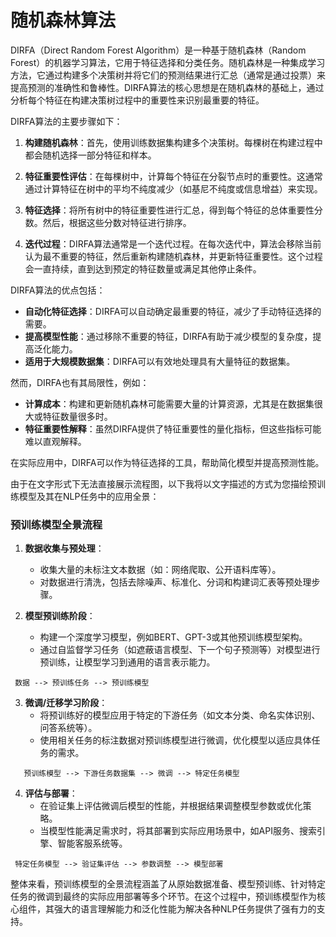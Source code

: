 # 随机森林算法
DIRFA（Direct Random Forest Algorithm）是一种基于随机森林（Random Forest）的机器学习算法，它用于特征选择和分类任务。随机森林是一种集成学习方法，它通过构建多个决策树并将它们的预测结果进行汇总（通常是通过投票）来提高预测的准确性和鲁棒性。DIRFA算法的核心思想是在随机森林的基础上，通过分析每个特征在构建决策树过程中的重要性来识别最重要的特征。

DIRFA算法的主要步骤如下：

1. **构建随机森林**：首先，使用训练数据集构建多个决策树。每棵树在构建过程中都会随机选择一部分特征和样本。
    
2. **特征重要性评估**：在每棵树中，计算每个特征在分裂节点时的重要性。这通常通过计算特征在树中的平均不纯度减少（如基尼不纯度或信息增益）来实现。
    
3. **特征选择**：将所有树中的特征重要性进行汇总，得到每个特征的总体重要性分数。然后，根据这些分数对特征进行排序。
    
4. **迭代过程**：DIRFA算法通常是一个迭代过程。在每次迭代中，算法会移除当前认为最不重要的特征，然后重新构建随机森林，并更新特征重要性。这个过程会一直持续，直到达到预定的特征数量或满足其他停止条件。
    

DIRFA算法的优点包括：

- **自动化特征选择**：DIRFA可以自动确定最重要的特征，减少了手动特征选择的需要。
- **提高模型性能**：通过移除不重要的特征，DIRFA有助于减少模型的复杂度，提高泛化能力。
- **适用于大规模数据集**：DIRFA可以有效地处理具有大量特征的数据集。

然而，DIRFA也有其局限性，例如：

- **计算成本**：构建和更新随机森林可能需要大量的计算资源，尤其是在数据集很大或特征数量很多时。
- **特征重要性解释**：虽然DIRFA提供了特征重要性的量化指标，但这些指标可能难以直观解释。

在实际应用中，DIRFA可以作为特征选择的工具，帮助简化模型并提高预测性能。

由于在文字形式下无法直接展示流程图，以下我将以文字描述的方式为您描绘预训练模型及其在NLP任务中的应用全景：

### 预训练模型全景流程

1. **数据收集与预处理**：
   - 收集大量的未标注文本数据（如：网络爬取、公开语料库等）。
   - 对数据进行清洗，包括去除噪声、标准化、分词和构建词汇表等预处理步骤。

2. **模型预训练阶段**：
   - 构建一个深度学习模型，例如BERT、GPT-3或其他预训练模型架构。
   - 通过自监督学习任务（如遮蔽语言模型、下一个句子预测等）对模型进行预训练，让模型学习到通用的语言表示能力。

  ```
   数据 --> 预训练任务 --> 预训练模型
   ```

3. **微调/迁移学习阶段**：
   - 将预训练好的模型应用于特定的下游任务（如文本分类、命名实体识别、问答系统等）。
   - 使用相关任务的标注数据对预训练模型进行微调，优化模型以适应具体任务的需求。
```
   预训练模型 --> 下游任务数据集 --> 微调 --> 特定任务模型
   ```

4. **评估与部署**：
   - 在验证集上评估微调后模型的性能，并根据结果调整模型参数或优化策略。
   - 当模型性能满足需求时，将其部署到实际应用场景中，如API服务、搜索引擎、智能客服系统等。
  ```
   特定任务模型 --> 验证集评估 --> 参数调整 --> 模型部署
   ```

整体来看，预训练模型的全景流程涵盖了从原始数据准备、模型预训练、针对特定任务的微调到最终的实际应用部署等多个环节。在这个过程中，预训练模型作为核心组件，其强大的语言理解能力和泛化性能为解决各种NLP任务提供了强有力的支持。